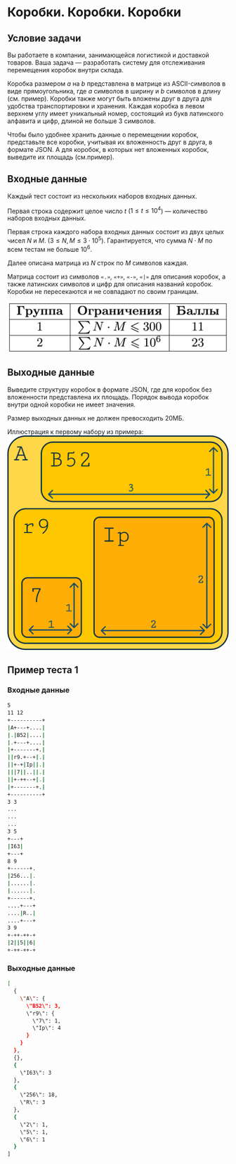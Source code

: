 # Коробки. Коробки. Коробки

## Условие задачи

Вы работаете в компании, занимающейся логистикой и доставкой товаров. Ваша задача — разработать систему для отслеживания перемещения коробок внутри склада.

Коробка размером $a$ на $b$ представлена в матрице из ASCII-символов в виде прямоугольника, где $a$ символов в ширину и $b$ символов в длину (см. пример). Коробки также могут быть вложены друг в друга для удобства транспортировки и хранения. Каждая коробка в левом верхнем углу имеет уникальный номер, состоящий из букв латинского алфавита и цифр, длиной не больше 3 символов.

Чтобы было удобнее хранить данные о перемещении коробок, представьте все коробки, учитывая их вложенность друг в друга, в формате JSON. А для коробок, в которых нет вложенных коробок, выведите их площадь (см.пример).

## Входные данные

Каждый тест состоит из нескольких наборов входных данных.

Первая строка содержит целое число $t$ ($1 \le t \le 10^4$) — количество наборов входных данных.

Первая строка каждого набора входных данных состоит из двух целых чисел $N$ и $M$. ($3 \le N, M \le 3\cdot 10^5$). Гарантируется, что сумма $N \cdot M$ по всем тестам не больше $10^6$.

Далее описана матрица из $N$ строк по $M$ символов каждая.

Матрица состоит из символов $\texttt{«.»}$, $\texttt{«+»}$, $\texttt{«-»}$, $\texttt{«|»}$ для описания коробок, а также латинских символов и цифр для описания названий коробок. Коробки не пересекаются и не совпадают по своим границам.

![](content-delivery-tests-groups.png)

## Выходные данные

Выведите структуру коробок в формате JSON, где для коробок без вложенности представлена их площадь. Порядок вывода коробок внутри одной коробки не имеет значения.

Размер выходных данных не должен превосходить 20МБ.

Иллюстрация к первому набору из примера:
![Иллюстрация к первому набору из примера](boxes-boxes-testcase.png)


## Пример теста 1

### Входные данные

```bash
5
11 12
+----------+
|A+---+....|
|.|B52|....|
|.+---+....|
|+-------+.|
||r9.+--+|.|
||+-+|Ip||.|
|||7||..||.|
||+-++--+|.|
|+-------+.|
+----------+
3 3
...
...
...
3 5
+---+
|I63|
+---+
8 9
+------+.
|256...|.
|......|.
|......|.
+------+.
....+---+
....|R..|
....+---+
3 9
+-++-++-+
|2||5||6|
+-++-++-+

```

### Выходные данные

```bash
[
  {
    \"A\": {
      \"B52\": 3,
      \"r9\": {
        \"7\": 1,
        \"Ip\": 4
      }
    }
  },
  {},
  {
    \"I63\": 3
  },
  {
    \"256\": 18,
    \"R\": 3
  },
  {
    \"2\": 1,
    \"5\": 1,
    \"6\": 1
  }
]

```
